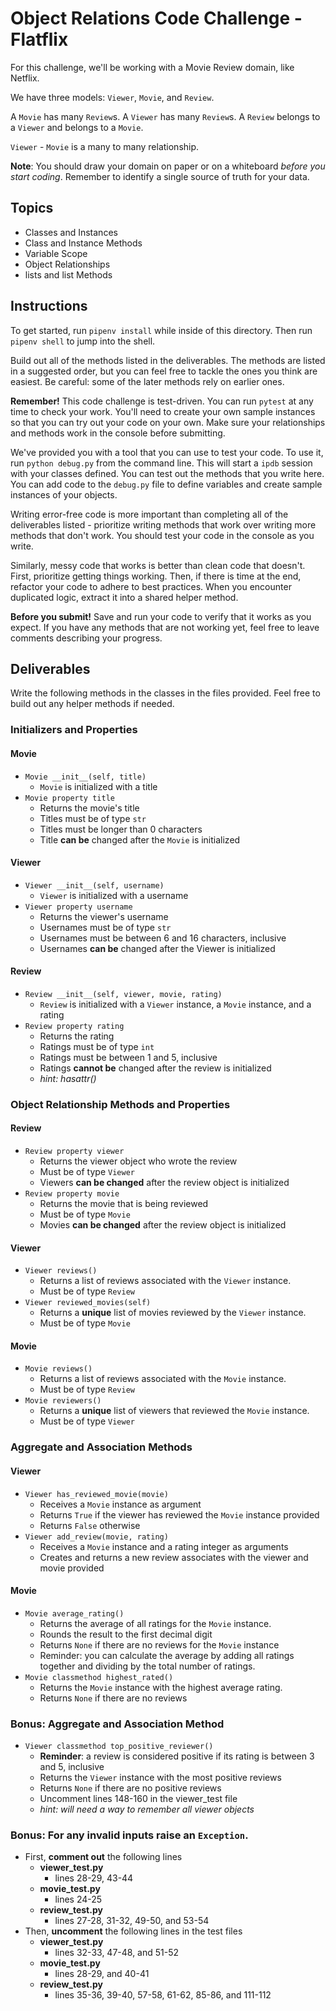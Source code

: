 # Object Relations Code Challenge - Flatflix

For this challenge, we'll be working with a Movie Review domain, like Netflix.

We have three models: `Viewer`, `Movie`, and `Review`.

A `Movie` has many `Review`s. A `Viewer` has many `Review`s. A `Review` belongs
to a `Viewer` and belongs to a `Movie`.

`Viewer` - `Movie` is a many to many relationship.

**Note**: You should draw your domain on paper or on a whiteboard _before you
start coding_. Remember to identify a single source of truth for your data.

## Topics

- Classes and Instances
- Class and Instance Methods
- Variable Scope
- Object Relationships
- lists and list Methods

## Instructions

To get started, run `pipenv install` while inside of this directory. Then run `pipenv shell` to jump into the shell.

Build out all of the methods listed in the deliverables. The methods are listed
in a suggested order, but you can feel free to tackle the ones you think are
easiest. Be careful: some of the later methods rely on earlier ones.

**Remember!** This code challenge is test-driven. You can run `pytest` at any
time to check your work.
You'll need to create your own sample instances so that you can try out your
code on your own. Make sure your relationships and methods work in the console
before submitting.

We've provided you with a tool that you can use to test your code. To use it,
run `python debug.py` from the command line. This will start a `ipdb` session
with your classes defined. You can test out the methods that you write here. You
can add code to the `debug.py` file to define variables and create sample
instances of your objects.

Writing error-free code is more important than completing all of the
deliverables listed - prioritize writing methods that work over writing more
methods that don't work. You should test your code in the console as you write.

Similarly, messy code that works is better than clean code that doesn't. First,
prioritize getting things working. Then, if there is time at the end, refactor
your code to adhere to best practices. When you encounter duplicated logic,
extract it into a shared helper method.

**Before you submit!** Save and run your code to verify that it works as you
expect. If you have any methods that are not working yet, feel free to leave
comments describing your progress.

## Deliverables

Write the following methods in the classes in the files provided. Feel free to
build out any helper methods if needed.

### Initializers and Properties

#### Movie

- `Movie __init__(self, title)`
  - `Movie` is initialized with a title
- `Movie property title`
  - Returns the movie's title
  - Titles must be of type `str`
  - Titles must be longer than 0 characters
  - Title **can be** changed after the `Movie` is initialized

#### Viewer

- `Viewer __init__(self, username)`
  - `Viewer` is initialized with a username
- `Viewer property username`
  - Returns the viewer's username
  - Usernames must be of type `str`
  - Usernames must be between 6 and 16 characters,
    inclusive
  - Usernames **can be** changed after the Viewer is initialized

#### Review

- `Review __init__(self, viewer, movie, rating)`
  - `Review` is initialized with a `Viewer` instance, a `Movie` instance, and a rating
- `Review property rating`
  - Returns the rating
  - Ratings must be of type `int`
  - Ratings must be between 1 and 5, inclusive
  - Ratings **cannot be** changed after the review is initialized
  - _hint: hasattr()_

### Object Relationship Methods and Properties

#### Review

- `Review property viewer`
  - Returns the viewer object who wrote the review
  - Must be of type `Viewer`
  - Viewers **can be changed** after the review object is initialized
- `Review property movie`
  - Returns the movie that is being reviewed
  - Must be of type `Movie`
  - Movies **can be changed** after the review object is initialized

#### Viewer

- `Viewer reviews()`
  - Returns a list of reviews associated with the `Viewer` instance.
  - Must be of type `Review`
- `Viewer reviewed_movies(self)`
  - Returns a **unique** list of movies reviewed by the `Viewer` instance.
  - Must be of type `Movie`

#### Movie

- `Movie reviews()`
  - Returns a list of reviews associated with the `Movie` instance.
  - Must be of type `Review`
- `Movie reviewers()`
  - Returns a **unique** list of viewers that reviewed the `Movie` instance.
  - Must be of type `Viewer`

### Aggregate and Association Methods

#### Viewer

- `Viewer has_reviewed_movie(movie)`
  - Receives a `Movie` instance as argument
  - Returns `True` if the viewer has reviewed the `Movie` instance provided
  - Returns `False` otherwise
- `Viewer add_review(movie, rating)`
  - Receives a `Movie` instance and a rating integer as arguments
  - Creates and returns a new review associates with the viewer and movie provided

#### Movie

- `Movie average_rating()`
  - Returns the average of all ratings for the `Movie` instance.
  - Rounds the result to the first decimal digit
  - Returns `None` if there are no reviews for the `Movie` instance
  - Reminder: you can calculate the average by adding all ratings together and dividing by the total number of ratings.
- `Movie classmethod highest_rated()`
  - Returns the `Movie` instance with the highest average rating.
  - Returns `None` if there are no reviews

### Bonus: Aggregate and Association Method

- `Viewer classmethod top_positive_reviewer()`
  - **Reminder**: a review is considered positive if its rating is between 3 and 5, inclusive
  - Returns the `Viewer` instance with the most positive reviews
  - Returns `None` if there are no positive reviews
  - Uncomment lines 148-160 in the viewer_test file
  - _hint: will need a way to remember all viewer objects_

### Bonus: For any invalid inputs raise an `Exception`.
- First, **comment out** the following lines
  - **viewer_test.py**
    - lines 28-29, 43-44
  - **movie_test.py**
    - lines 24-25
  - **review_test.py**
    - lines 27-28, 31-32, 49-50, and 53-54
- Then, **uncomment** the following lines in the test files
  - **viewer_test.py**
    - lines 32-33, 47-48, and 51-52
  - **movie_test.py**
    - lines 28-29, and 40-41
  - **review_test.py**
    - lines 35-36, 39-40, 57-58, 61-62, 85-86, and 111-112